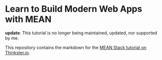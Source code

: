 Learn to Build Modern Web Apps with MEAN
=======

**update**: This tutorial is no longer being maintained, updated, nor supported by me.

This repository contains the markdown for the [MEAN Stack tutorial on Thinkster.io](https://thinkster.io/mean-stack-tutorial/).
